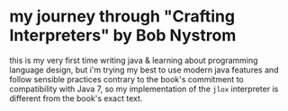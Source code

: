 # my journey through "Crafting Interpreters" by Bob Nystrom

this is my very first time writing java & learning about programming language design, but i'm trying my best to use modern java features and follow sensible practices contrary to the book's commitment to compatibility with Java 7, so my implementation of the `jlox` interpreter is different from the book's exact text.

